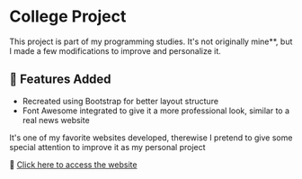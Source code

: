 # College Project

This project is part of my programming studies. It's not originally mine**, but I made a few modifications to improve and personalize it.

## 🚀 Features Added

- Recreated using Bootstrap for better layout structure  
- Font Awesome integrated to give it a more professional look, similar to a real news website

It's one of my favorite websites developed, therewise I pretend to give some special attention to improve it as my personal project

🔗 [Click here to access the website](https://n0t1c14sc1d4d3.netlify.app/)
